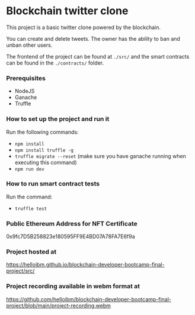 # Blockchain twitter clone
This project is a basic twitter clone powered by the blockchain. 

You can create and delete tweets. The owner has the ability to ban and unban other users.

The frontend of the project can be found at `./src/` and the smart contracts can be found in the `./contracts/` folder.

### Prerequisites
* NodeJS
* Ganache 
* Truffle

### How to set up the project and run it
Run the following commands:
* `npm install`
* `npm install truffle -g`
* `truffle migrate --reset` (make sure you have ganache running when executing this command)
* `npm run dev`

### How to run smart contract tests
Run the command: 
* `truffle test`

### Public Ethereum Address for NFT Certificate
0x9fc7D5B258823e180595FF9E4BD07A78FA7E6f9a

### Project hosted at
https://helloibm.github.io/blockchain-developer-bootcamp-final-project/src/

### Project recording available in webm format at
https://github.com/helloibm/blockchain-developer-bootcamp-final-project/blob/main/project-recording.webm



